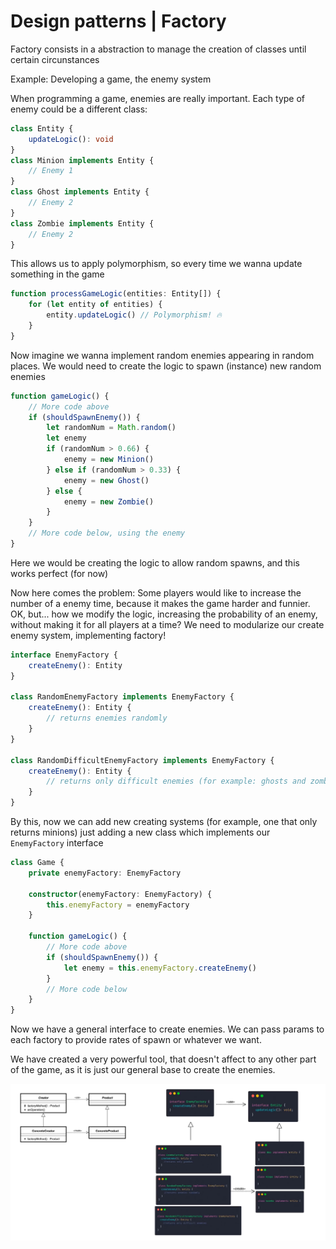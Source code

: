 # Design patterns | Factory

Factory consists in a abstraction to manage the creation of classes until certain circunstances

Example: Developing a game, the enemy system

When programming a game, enemies are really important. Each type of enemy could be a different class:

```ts
class Entity {
	updateLogic(): void
}
class Minion implements Entity {
	// Enemy 1
}
class Ghost implements Entity {
	// Enemy 2
}
class Zombie implements Entity {
	// Enemy 2
}
```

This allows us to apply polymorphism, so every time we wanna update something in the game

```ts
function processGameLogic(entities: Entity[]) {
	for (let entity of entities) {
		entity.updateLogic() // Polymorphism! 🔥
	}
}
```

Now imagine we wanna implement random enemies appearing in random places. We would need to create the logic to spawn (instance) new random enemies

```ts
function gameLogic() {
	// More code above
	if (shouldSpawnEnemy()) {
		let randomNum = Math.random()
		let enemy
		if (randomNum > 0.66) {
			enemy = new Minion()
		} else if (randomNum > 0.33) {
			enemy = new Ghost()
		} else {
			enemy = new Zombie()
		}
	}
	// More code below, using the enemy
}
```


Here we would be creating the logic to allow random spawns, and this works perfect (for now)

Now here comes the problem: Some players would like to increase the number of a enemy time, because it makes the game harder and funnier. OK, but... how we modify the logic, increasing the probability of an enemy, without making it for all players at a time? We need to modularize our create enemy system, implementing factory!

```ts
interface EnemyFactory {
	createEnemy(): Entity
}

class RandomEnemyFactory implements EnemyFactory {
	createEnemy(): Entity {
		// returns enemies randomly
	}
}

class RandomDifficultEnemyFactory implements EnemyFactory {
	createEnemy(): Entity {
		// returns only difficult enemies (for example: ghosts and zombies)
	}
}
```

By this, now we can add new creating systems (for example, one that only returns minions) just adding a new class which implements our `EnemyFactory` interface

```ts
class Game {
	private enemyFactory: EnemyFactory

	constructor(enemyFactory: EnemyFactory) {
		this.enemyFactory = enemyFactory
	}

	function gameLogic() {
		// More code above
		if (shouldSpawnEnemy()) {
			let enemy = this.enemyFactory.createEnemy()
		}
		// More code below
	}
}
```

Now we have a general interface to create enemies. We can pass params to each factory to provide rates of spawn or whatever we want.

We have created a very powerful tool, that doesn't affect to any other part of the game, as it is just our general base to create the enemies.

![factory](./factory.png)
